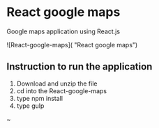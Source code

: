 # React google maps
Google maps application using React.js



![React-google-maps]( "React google maps")


## Instruction to run the application

1. Download and unzip the file
2. cd into the React-google-maps
2. type npm install
3. type gulp

~                   
